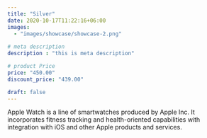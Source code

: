 ```yaml
---
title: "Silver"
date: 2020-10-17T11:22:16+06:00
images: 
  - "images/showcase/showcase-2.png"
    
# meta description
description : "this is meta description"

# product Price
price: "450.00"
discount_price: "439.00"

draft: false
---
```


Apple Watch is a line of smartwatches produced by Apple Inc. It incorporates fitness tracking and health-oriented capabilities with integration with iOS and other Apple products and services.
